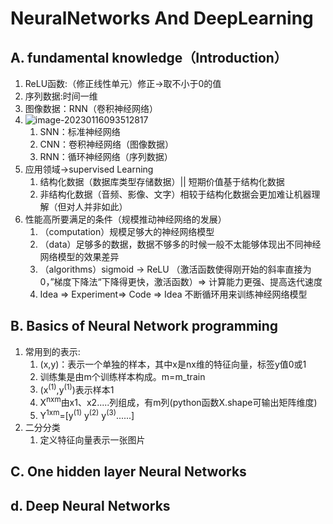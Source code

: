 # NeuralNetworks And DeepLearning

## A. fundamental knowledge（Introduction）

1. ReLU函数:（修正线性单元）修正->取不小于0的值
2. 序列数据:时间一维
3. 图像数据：RNN（卷积神经网络）
4. ![image-20230116093512817](D:\GitHubResourse\复试内容准备\机器学习\1_NeuralNetworksAndDeepLearning.assets\image-20230116093512817.png)
   1. SNN：标准神经网络
   2. CNN：卷积神经网络（图像数据）
   3. RNN：循环神经网络（序列数据）
5. 应用领域->supervised Learning
   1. 结构化数据（数据库类型存储数据）|| 短期价值基于结构化数据
   2. 非结构化数据（音频、影像、文字）相较于结构化数据会更加难让机器理解（但对人并非如此）
6. 性能高所要满足的条件（规模推动神经网络的发展）
   1. （computation）规模足够大的神经网络模型
   2. （data）足够多的数据，数据不够多的时候一般不太能够体现出不同神经网络模型的效果差异
   3. （algorithms）sigmoid -> ReLU （激活函数使得刚开始的斜率直接为0，”梯度下降法“下降得更快，激活函数）=> 计算能力更强、提高迭代速度
   4. Idea => Experiment=> Code => Idea 不断循环用来训练神经网络模型

## B. Basics of Neural Network programming

1. 常用到的表示:
   1. (x,y)：表示一个单独的样本，其中x是nx维的特征向量，标签y值0或1
   2. 训练集是由m个训练样本构成。m=m_train
   3. (x<sup>(1)</sup>,y<sup>(1)</sup>)表示样本1
   4. X<sup>nxm</sup>由x1、x2.....列组成，有m列(python函数X.shape可输出矩阵维度)
   5. Y<sup>1xm</sup>=[y<sup>(1)</sup> y<sup>(2)</sup> y<sup>(3)</sup>......]
2. 二分分类
   1. 定义特征向量表示一张图片

## C. One hidden layer Neural Networks

## d. Deep Neural Networks

